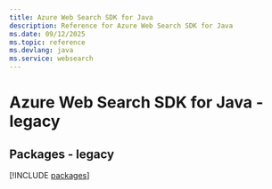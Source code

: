 ```yaml
---
title: Azure Web Search SDK for Java
description: Reference for Azure Web Search SDK for Java
ms.date: 09/12/2025
ms.topic: reference
ms.devlang: java
ms.service: websearch
---
```

# Azure Web Search SDK for Java - legacy
## Packages - legacy
[!INCLUDE [packages](web-search-index.md)]